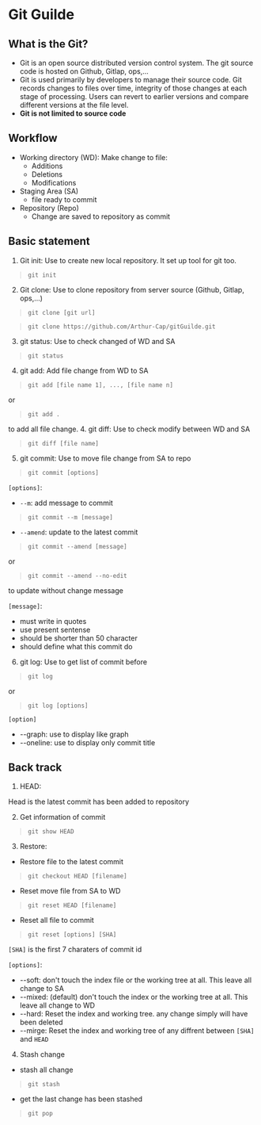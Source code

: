 # Git Guilde
## What is the Git?
- Git is an open source distributed version control system. The git source code is hosted on Github, Gitlap, ops,...
- Git is used primarily by developers to manage their source code. Git records changes to files over time, integrity of those changes at each stage of processing. Users can revert to earlier versions and compare different versions at the file level.
- **Git is not limited to source code**
## Workflow
- Working directory (WD): Make change to file:
	- Additions
	- Deletions
	- Modifications
- Staging Area (SA)
	- file ready to commit
- Repository (Repo)
	- Change are saved to repository as commit
## Basic statement
1. Git init: Use to create new local repository. It set up tool for git too.
> `git init`
2. Git clone: Use to clone repository from server source (Github, Gitlap, ops,...)
> `git clone [git url]`

>`git clone https://github.com/Arthur-Cap/gitGuilde.git`
3. git status: Use to check changed of WD and SA
> `git status`
4. git add: Add file change from WD to SA
> `git add [file name 1], ..., [file name n]`


or
> `git add .`

to add all file change.
4. git diff: Use to check modify between WD and SA
> `git diff [file name]`
5. git commit: Use to move file change from SA to repo
> `git commit [options]`

`[options]`:
- `--m`: add message to commit
> `git commit --m [message]`
- `--amend`: update to the latest commit
> `git commit --amend [message]`

or
> `git commit --amend --no-edit`

to update without change message

`[message]`:
- must write in quotes
- use present sentense
- should be shorter than 50 character
- should define what this commit do
6. git log: Use to get list of commit before
>`git log` 

or 
>`git log [options]`

`[option]`
- --graph: use to display like graph
- --oneline: use to display only commit title
## Back track
1. HEAD:

Head is the latest commit has been added to repository

2. Get information of commit
> `git show HEAD`
3. Restore:
- Restore file to the latest commit
> `git checkout HEAD [filename]`
- Reset move file from SA to WD
> `git reset HEAD [filename]`
- Reset all file to commit
> `git reset [options] [SHA]`

`[SHA]` is the first 7 charaters of commit id

`[options]`:
- --soft: don't touch the index file or the working tree at all. This leave all change to SA
- --mixed: (default) don't touch the index or the working tree at all. This leave all change to WD
- --hard: Reset the index and working tree. any change simply will have been deleted
- --mirge: Reset the index and working tree of any diffrent between `[SHA]` and `HEAD`
4. Stash change
- stash all change
> `git stash`
- get the last change has been stashed
> `git pop`